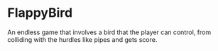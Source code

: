 # FlappyBird
An endless game that involves a bird that the player can control, from colliding with the hurdles like pipes and gets score.

